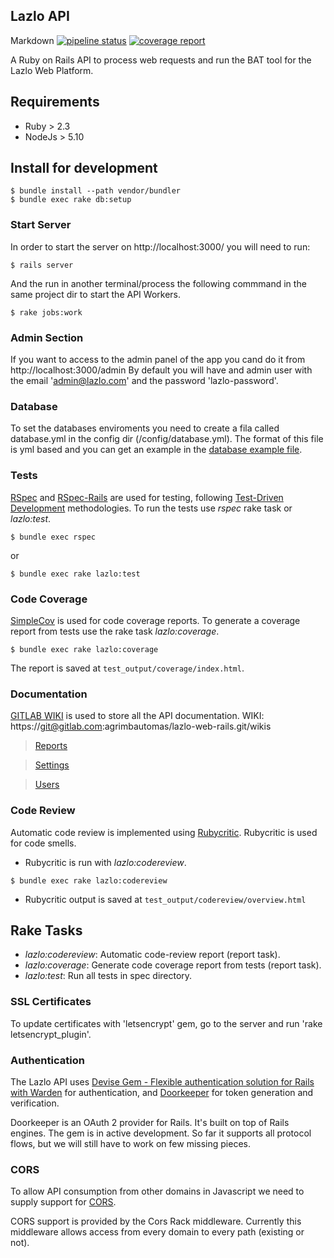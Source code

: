 ## Lazlo API

Markdown
[![pipeline status](https://gitlab.com/agrimbautomas/lazlo-web-rails/badges/production/pipeline.svg)](https://gitlab.com/agrimbautomas/lazlo-web-rails/commits/production)
[![coverage report](https://gitlab.com/agrimbautomas/lazlo-web-rails/badges/production/coverage.svg)](https://gitlab.com/agrimbautomas/lazlo-web-rails/commits/production)

A Ruby on Rails API to process web requests and run the BAT tool for the Lazlo Web Platform.


## Requirements
- Ruby > 2.3
- NodeJs > 5.10 

## Install for development

```
$ bundle install --path vendor/bundler
$ bundle exec rake db:setup
```

### Start Server

In order to start the server on http://localhost:3000/ you will need to run:
```
$ rails server
```
And the run in another terminal/process the following commmand in the same project dir to start the API Workers.
```
$ rake jobs:work
```

### Admin Section

If you want to access to the admin panel of the app you cand do it from http://localhost:3000/admin
By default you will have and admin user with the email 'admin@lazlo.com' and the password 'lazlo-password'.


### Database
To set the databases enviroments you need to create a fila called database.yml in the config dir (/config/database.yml).
The format of this file is yml based and you can get an example in the [database example file][10].

### Tests

[RSpec][1] and [RSpec-Rails][2] are used for testing, following [Test-Driven Development][3] methodologies.
To run the tests use *rspec* rake task or *lazlo:test*.

```
$ bundle exec rspec
```

or

```
$ bundle exec rake lazlo:test
```


### Code Coverage

[SimpleCov][4] is used for code coverage reports. To generate a coverage report from tests use the rake task *lazlo:coverage*.

```
$ bundle exec rake lazlo:coverage
```

The report is saved at `test_output/coverage/index.html`.

### Documentation

[GITLAB WIKI][5] is used to store all the API documentation. WIKI: https://git@gitlab.com:agrimbautomas/lazlo-web-rails.git/wikis

> [Reports][6]

> [Settings][7]

> [Users][8]

### Code Review

Automatic code review is implemented using [Rubycritic][9]. Rubycritic is used for code smells.

 - Rubycritic is run with *lazlo:codereview*.

```
$ bundle exec rake lazlo:codereview
```

 - Rubycritic output is saved at `test_output/codereview/overview.html`


## Rake Tasks

 - *lazlo:codereview*: Automatic code-review report (report task).
 - *lazlo:coverage*: Generate code coverage report from tests (report task).
 - *lazlo:test*: Run all tests in spec directory.

### SSL Certificates

To update certificates with 'letsencrypt' gem, go to the server and run 'rake letsencrypt_plugin'. 


### Authentication

The Lazlo API uses [Devise Gem - Flexible authentication solution for Rails with Warden][15]
for authentication, and [Doorkeeper][16] for token generation and verification.

Doorkeeper is an OAuth 2 provider for Rails. It's built on top of Rails engines. The gem is in active development. So far it supports all protocol flows, but we will still have to work on few missing pieces.


### CORS

To allow API consumption from other domains in Javascript we need to supply support for [CORS][17].

CORS support is provided by the Cors Rack middleware. Currently this middleware allows access from every domain
to every path (existing or not).

[1]: http://rspec.info/
[2]: https://github.com/rspec/rspec-rails
[3]: http://agiledata.org/essays/tdd.html
[4]: https://github.com/colszowka/simplecov
[5]: https://git@gitlab.com:agrimbautomas/lazlo-web-rails.git/wikis/home
[6]: https://git@gitlab.com:agrimbautomas/lazlo-web-rails.git/wikis/Reports
[7]: https://git@gitlab.com:agrimbautomas/lazlo-web-rails.git/wikis/Settings
[8]: https://git@gitlab.com:agrimbautomas/lazlo-web-rails.git/wikis/Users
[9]: https://github.com/whitesmith/rubycritic
[10]: https://git@gitlab.com:agrimbautomas/lazlo-web-rails.git/blob/master/config/database-example.yml

[15]: https://github.com/plataformatec/devise
[16]: https://github.com/doorkeeper-gem/doorkeeper
[17]: https://en.wikipedia.org/wiki/Cross-origin_resource_sharing
[18]: /lib/lazlo/rack/cors.rb
[19]: https://github.com/chriswarren/doorkeeper-jwt
